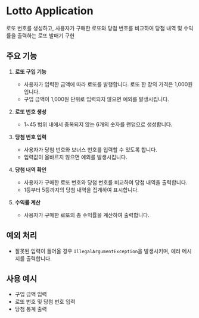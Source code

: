 # Lotto Application

로또 번호를 생성하고, 사용자가 구매한 로또와 당첨 번호를 비교하여 당첨 내역 및 수익률을 출력하는 로또 발매기 구현

## 주요 기능

1. **로또 구입 기능**
    - 사용자가 입력한 금액에 따라 로또를 발행합니다. 로또 한 장의 가격은 1,000원입니다.
    - 구입 금액이 1,000원 단위로 입력되지 않으면 예외를 발생시킵니다.

2. **로또 번호 생성**
    - 1~45 범위 내에서 중복되지 않는 6개의 숫자를 랜덤으로 생성합니다.

3. **당첨 번호 입력**
    - 사용자가 당첨 번호와 보너스 번호를 입력할 수 있도록 합니다.
    - 입력값이 올바르지 않으면 예외를 발생시킵니다.

4. **당첨 내역 확인**
    - 사용자가 구매한 로또 번호와 당첨 번호를 비교하여 당첨 내역을 출력합니다.
    - 1등부터 5등까지의 당첨 내역을 집계하여 표시합니다.

5. **수익률 계산**
    - 사용자가 구매한 로또의 총 수익률을 계산하여 출력합니다.

## 예외 처리
- 잘못된 입력이 들어올 경우 `IllegalArgumentException`을 발생시키며, 에러 메시지를 출력합니다.

## 사용 예시
- 구입 금액 입력
- 로또 번호 및 당첨 번호 입력
- 당첨 통계 출력